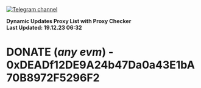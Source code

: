[![Telegram channel](https://img.shields.io/endpoint?url=https://runkit.io/damiankrawczyk/telegram-badge/branches/master?url=https://t.me/n4z4v0d)](https://t.me/n4z4v0d) 

**Dynamic Updates Proxy List with Proxy Checker**  
**Last Updated: 19.12.23 06:32**

# DONATE (_any evm_) - 0xDEADf12DE9A24b47Da0a43E1bA70B8972F5296F2

